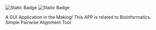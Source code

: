 ![Static Badge](https://img.shields.io/badge/Python-%233776AB?style=for-the-badge&logo=python&logoColor=%23F0E442&labelColor=%230072B2&color=%2356B4E9)
![Static Badge](https://img.shields.io/badge/PyQt-%2341CD52?style=for-the-badge&logo=Qt&logoColor=%235EFB75&labelColor=%23000000&color=%23009E73)

A GUI Application in the Making! This APP is related to Bioinformatics. Simple Pairwise Alignment Tool
